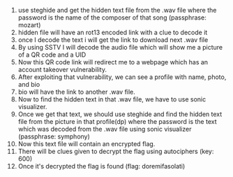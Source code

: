 1. use steghide and get the hidden text file from the .wav file where the password is the name of the composer of that song (passphrase: mozart)
2. hidden file will have an rot13 encoded link with a clue to decode it 
3. once I decode the text i will get the link to download next .wav file
4. By using SSTV I will decode the audio file which will show me a picture of a QR code and a UID
5. Now this QR code link will redirect me to a webpage which has an account takeover vulnerability. 
6. After exploiting that vulnerability, we can see a profile with name, photo, and bio
7. bio will have the link to another .wav file.
8. Now to find the hidden text in that .wav file, we have to use sonic visualizer.
9. Once we get that text, we should use steghide and find the hidden text file from the picture in that profile(dp) where the password is the text which was decoded from the .wav file using sonic visualizer (passphrase: symphony) 
10. Now this text file will contain an encrypted flag.
11. There will be clues given to decrypt the flag using autociphers (key: 600)
12. Once it's decrypted the flag is found (flag: doremifasolati)
